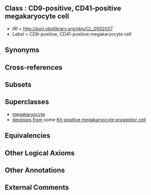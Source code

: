 
## Class : CD9-positive, CD41-positive megakaryocyte cell

 * *IRI* = http://purl.obolibrary.org/obo/CL_0002027
 * *Label* = CD9-positive, CD41-positive megakaryocyte cell

## Synonyms


## Cross-references


## Subsets


## Superclasses

 * [megakaryocyte](../../CL/56/CL_0000556.md)
 * [develops from](../../RO/02/RO_0002202.md) some [Kit-positive megakaryocyte progenitor cell](../../CL/24/CL_0002024.md)

## Equivalencies


## Other Logical Axioms


## Other Annotations


## External Comments

